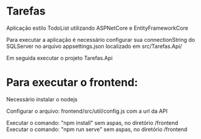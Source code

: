 # Tarefas
Aplicação estilo TodoList utilizando ASPNetCore e EntityFrameworkCore

Para executar a aplicação é necessário configurar sua connectionString do SQLServer no arquivo appsettings.json localizado em src/Tarefas.Api/

Em seguida executar o projeto Tarefas.Api


# Para executar o frontend:

Necessário instalar o nodejs

Configurar o arquivo: frontend/src/util/config.js com a url da API

Executar o comando: "npm install"  sem aspas, no diretório /frontend
Executar o comando: "npm run serve"  sem aspas, no diretório /frontend
